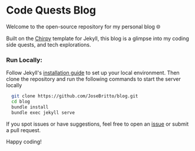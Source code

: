 # Code Quests Blog

Welcome to the open-source repository for my personal blog 🌐

Built on the [Chirpy](https://github.com/cotes2020/jekyll-theme-chirpy) template for Jekyll, this blog is a glimpse into my coding side quests, and tech explorations.

### Run Locally:
  Follow Jekyll's [installation guide](https://jekyllrb.com/docs/installation/) to set up your local environment. Then clone the repository and run the following commands to start the server locally
  ```bash
    git clone https://github.com/JoseBritto/blog.git
    cd blog
    bundle install
    bundle exec jekyll serve
  ```
If you spot issues or have suggestions, feel free to open an [issue](https://github.com/JoseBritto/blog/issues/new) or submit a pull request.

Happy coding!
